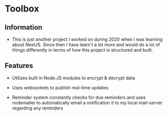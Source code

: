 # Toolbox


## Information

- This is just another project I worked on during 2020 when I was learning about NextJS. Since then I have learn't a lot more and would do a lot of things differently in terms of how this project is structured and built.

## Features

- Utilizes built in Node.JS modules to encrypt & decrypt data

- Uses websockets to publish real-time updates

- Reminder system constantly checks for due reminders and uses nodemailer to automatically email a notification it to my local mail-server regarding any reminders

